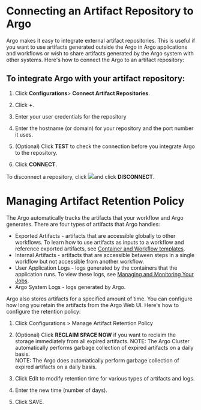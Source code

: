# Connecting an Artifact Repository to Argo

Argo makes it easy to integrate external artifact repositories. This is useful if you want to use artifacts generated outside the Argo in Argo applications and workflows or wish to share artifacts generated by the Argo system with other systems. Here's how to connect the Argo to an artifact repository:

## To integrate Argo with your artifact repository:

1.  Click **Configurations**> **Connect Artifact Repositories**.

2.  Click **+**.

3.  Enter your user credentials for the repository
4.  Enter the hostname (or domain) for your repository and the port number it uses.
5.  (Optional) Click **TEST** to check the connection before you integrate Argo to the repository.
6.  Click **CONNECT**.

To disconnect a repository, click ![](../../../images/pencil_4_editing.png)and click **DISCONNECT**.

# Managing Artifact Retention Policy

The Argo automatically tracks the artifacts that your workflow and Argo generates. There are four types of artifacts that Argo handles:

*   Exported Artifacts - artifacts that are accessible globally to other workflows. To learn how to use artifacts as inputs to a workflow and reference exported artifacts, see [Container and Workflow templates](./../../yaml/container_templates.md).
*   Internal Artifacts - artifacts that are accessible between steps in a single workflow but not accessible from another workflow.
*   User Application Logs - logs generated by the containers that the application runs. To view these logs, see [Managing and Monitoring Your Jobs](./../timeline/create_job-viewhistory.md).
*   Argo System Logs - logs generated by Argo.

Argo also stores artifacts for a specified amount of time. You can configure how long you retain the artifacts from the Argo Web UI. Here's how to configure the retention policy:

1.  Click Configurations > Manage Artifact Retention Policy

2.  (Optional) Click **RECLAIM SPACE NOW** if you want to reclaim the storage immediately from all expired artifacts. NOTE: The Argo Cluster automatically performs garbage collection of expired artifacts on a daily basis.  
    NOTE: The Argo does automatically perform garbage collection of expired artifacts on a daily basis.
3.  Click Edit to modify retention time for various types of artifacts and logs.

4.  Enter the new time (number of days).
5.  Click SAVE.
